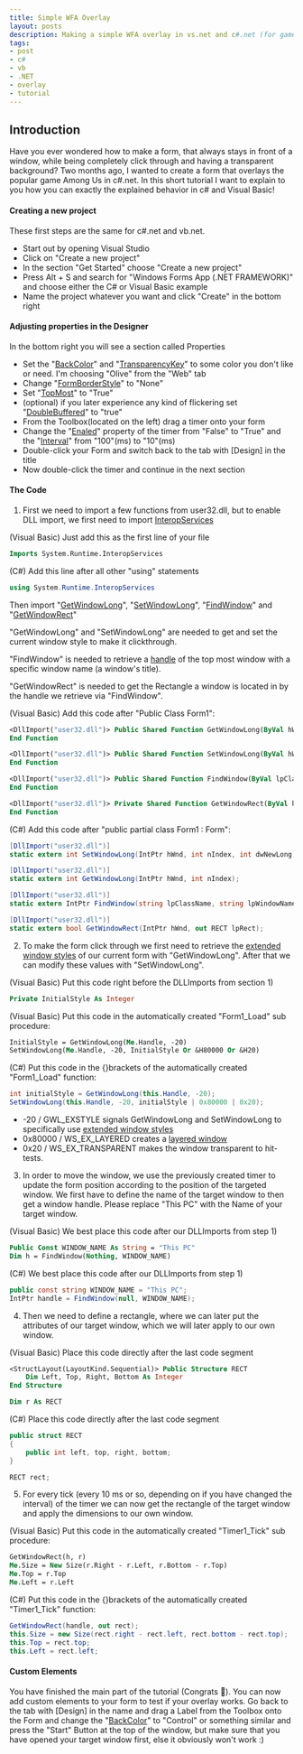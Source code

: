 ```yaml
---
title: Simple WFA Overlay
layout: posts
description: Making a simple WFA overlay in vs.net and c#.net (for games)
tags:
- post
- c#
- vb
- .NET
- overlay
- tutorial
---
```


## Introduction
Have you ever wondered how to make a form, that always stays in front of a window, while being completely click through and having a transparent background?
Two months ago, I wanted to create a form that overlays the popular game Among Us in c#.net. In this short tutorial I want to explain to you how you can exactly the explained behavior in c# and Visual Basic!
#### Creating a new project
These first steps are the same for c#.net and vb.net.
* Start out by opening Visual Studio
* Click on "Create a new project"
* In the section "Get Started" choose "Create a new project"
* Press Alt + S and search for "Windows Forms App (.NET FRAMEWORK)" and choose either the C# or Visual Basic example
* Name the project whatever you want and click "Create" in the bottom right

#### Adjusting properties in the Designer
In the bottom right you will see a section called Properties
* Set the "[BackColor](https://docs.microsoft.com/en-us/dotnet/api/system.windows.forms.form.backcolor?view=netframework-4.8)" and "[TransparencyKey](https://docs.microsoft.com/en-us/dotnet/api/system.windows.forms.form.transparencykey?view=netframework-4.8)" to some color you don't like or need. I'm choosing "Olive" from the "Web" tab
* Change "[FormBorderStyle](https://docs.microsoft.com/en-us/dotnet/api/system.windows.forms.form.formborderstyle?view=netframework-4.8)" to "None"
* Set "[TopMost](https://docs.microsoft.com/en-us/dotnet/api/system.windows.forms.form.topmost?view=netframework-4.8)" to "True"
* (optional) if you later experience any kind of flickering set "[DoubleBuffered](https://docs.microsoft.com/en-us/dotnet/api/system.windows.forms.control.doublebuffered?view=netframework-4.8)" to "true"
* From the Toolbox(located on the left) drag a timer onto your form
* Change the "[Enaled](https://docs.microsoft.com/en-us/dotnet/api/system.windows.forms.timer.enabled?view=netframework-4.8)" property of the timer from "False" to "True" and the "[Interval](https://docs.microsoft.com/en-us/dotnet/api/system.windows.forms.timer.interval?view=netframework-4.8)" from "100"(ms) to "10"(ms)
* Double-click your Form and switch back to the tab with [Design] in the title
* Now double-click the timer and continue in the next section

#### The Code
1) First we need to import a few functions from user32.dll, but to enable DLL import, we first need to import [InteropServices](https://docs.microsoft.com/en-us/previous-versions/windows/apps/9esea608(v=vs.105)?f1url=%3FappId%3DDev16IDEF1%26l%3DEN-US%26k%3Dk(System.Runtime.InteropServices))

(Visual Basic) Just add this as the first line of your file
``` vb
Imports System.Runtime.InteropServices
```
(C#) Add this line after all other "using" statements 
``` csharp
using System.Runtime.InteropServices
```
Then import "[GetWindowLong](https://docs.microsoft.com/en-us/windows/win32/api/winuser/nf-winuser-getwindowlonga)", "[SetWindowLong](https://docs.microsoft.com/en-us/windows/win32/api/winuser/nf-winuser-setwindowlonga)", "[FindWindow](https://docs.microsoft.com/en-us/windows/win32/api/winuser/nf-winuser-findwindowa)" and "[GetWindowRect](https://docs.microsoft.com/en-us/windows/win32/api/winuser/nf-winuser-getwindowrect)"

"GetWindowLong" and "SetWindowLong" are needed to get and set the current  window style to make it clickthrough.

"FindWindow" is needed to retrieve a [handle](https://docs.microsoft.com/en-us/dotnet/api/system.intptr?view=netframework-4.8&f1url=%3FappId%3DDev16IDEF1%26l%3DEN-US%26k%3Dk(System.IntPtr)) of the top most window with a specific window name (a window's title).

"GetWindowRect" is needed to get the Rectangle a window is located in by the handle we retrieve via "FindWindow".

(Visual Basic) Add this code after "Public Class Form1":
``` vb
<DllImport("user32.dll")> Public Shared Function GetWindowLong(ByVal hWnd As IntPtr, ByVal nIndex As Integer) As Integer
End Function

<DllImport("user32.dll")> Public Shared Function SetWindowLong(ByVal hWnd As IntPtr, ByVal nIndex As Integer, ByVal dwNewLong As Integer) As Integer
End Function

<DllImport("user32.dll")> Public Shared Function FindWindow(ByVal lpClassName As IntPtr, ByVal lpWindowName As String) As IntPtr
End Function

<DllImport("user32.dll")> Private Shared Function GetWindowRect(ByVal hWnd As IntPtr, ByRef lpRect As RECT) As Boolean
End Function
```

(C#) Add this code after "public partial class Form1 : Form":
``` csharp
[DllImport("user32.dll")]
static extern int SetWindowLong(IntPtr hWnd, int nIndex, int dwNewLong);

[DllImport("user32.dll")]
static extern int GetWindowLong(IntPtr hWnd, int nIndex);

[DllImport("user32.dll")]
static extern IntPtr FindWindow(string lpClassName, string lpWindowName);

[DllImport("user32.dll")]
static extern bool GetWindowRect(IntPtr hWnd, out RECT lpRect);
```
2) To make the form click through we first need to retrieve the [extended window styles](https://docs.microsoft.com/en-us/windows/win32/winmsg/extended-window-styles) of our current form with "GetWindowLong". After that we can modify these values with "SetWindowLong".

(Visual Basic) Put this code right before the DLLImports from section 1)
``` vb
Private InitialStyle As Integer
```
(Visual Basic) Put this code in the automatically created "Form1_Load" sub procedure:
``` vb
InitialStyle = GetWindowLong(Me.Handle, -20)
SetWindowLong(Me.Handle, -20, InitialStyle Or &H80000 Or &H20)
```

(C#) Put this code in the {}brackets of the automatically created "Form1_Load" function:
``` csharp
int initialStyle = GetWindowLong(this.Handle, -20);
SetWindowLong(this.Handle, -20, initialStyle | 0x80000 | 0x20);
```
* -20 / GWL_EXSTYLE signals GetWindowLong and SetWindowLong to specifically use [extended window styles](https://docs.microsoft.com/en-us/windows/win32/winmsg/extended-window-styles)
* 0x80000 / WS_EX_LAYERED creates a [layered window](https://docs.microsoft.com/en-us/windows/win32/winmsg/window-features?redirectedfrom=MSDN#layered-windows)
* 0x20 / WS_EX_TRANSPARENT makes the window transparent to hit-tests.

3) In order to move the window, we use the previously created timer to update the form position according to the position of the targeted window. We first have to define the name of the target window to then get a window handle. Please replace "This PC" with the Name of your target window.

(Visual Basic) We best place this code after our DLLImports from step 1)
``` vb
Public Const WINDOW_NAME As String = "This PC"
Dim h = FindWindow(Nothing, WINDOW_NAME)
```

(C#) We best place this code after our DLLImports from step 1)
``` csharp
public const string WINDOW_NAME = "This PC";
IntPtr handle = FindWindow(null, WINDOW_NAME);
```

4) Then we need to define a rectangle, where we can later put the attributes of our target window, which we will later apply to our own window.

(Visual Basic) Place this code directly after the last code segment
``` vb
<StructLayout(LayoutKind.Sequential)> Public Structure RECT
    Dim Left, Top, Right, Bottom As Integer
End Structure

Dim r As RECT
```

(C#) Place this code directly after the last code segment
``` csharp
public struct RECT
{
    public int left, top, right, bottom;
}

RECT rect;
```

5) For every tick (every 10 ms or so, depending on if you have changed the interval) of the timer we can now get the rectangle of the target window and apply the dimensions to our own window.

(Visual Basic) Put this code in the automatically created "Timer1_Tick" sub procedure:
``` vb
GetWindowRect(h, r)
Me.Size = New Size(r.Right - r.Left, r.Bottom - r.Top)
Me.Top = r.Top
Me.Left = r.Left
```

(C#) Put this code in the {}brackets of the automatically created "Timer1_Tick" function:
``` csharp
GetWindowRect(handle, out rect);
this.Size = new Size(rect.right - rect.left, rect.bottom - rect.top);
this.Top = rect.top;
this.Left = rect.left;
```

#### Custom Elements
You have finished the main part of the tutorial (Congrats 🎉). You can now add custom elements to your form to test if your overlay works. Go back to the tab with [Design] in the name and drag a Label from the Toolbox onto the Form and change the "[BackColor](https://docs.microsoft.com/en-us/dotnet/api/system.windows.forms.control.backcolor?view=netframework-4.8)" to "Control" or something similar and press the "Start" Button at the top of the window, but make sure that you have opened your target window first, else it obviously won't work :)